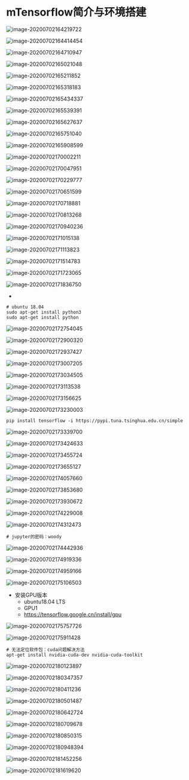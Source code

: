 # mTensorflow简介与环境搭建

![image-20200702164219722](/Users/dingyuanjie/Documents/study/github/woodyprogram/img/image-20200702164219722.png)

![image-20200702164414454](/Users/dingyuanjie/Documents/study/github/woodyprogram/img/image-20200702164414454.png)

![image-20200702164710947](/Users/dingyuanjie/Documents/study/github/woodyprogram/img/image-20200702164710947.png)

![image-20200702165021048](/Users/dingyuanjie/Documents/study/github/woodyprogram/img/image-20200702165021048.png)

![image-20200702165211852](/Users/dingyuanjie/Documents/study/github/woodyprogram/img/image-20200702165211852.png)

![image-20200702165318183](/Users/dingyuanjie/Documents/study/github/woodyprogram/img/image-20200702165318183.png)

![image-20200702165434337](/Users/dingyuanjie/Documents/study/github/woodyprogram/img/image-20200702165434337.png)

![image-20200702165539391](/Users/dingyuanjie/Documents/study/github/woodyprogram/img/image-20200702165539391.png)

![image-20200702165627637](/Users/dingyuanjie/Documents/study/github/woodyprogram/img/image-20200702165627637.png)

![image-20200702165751040](/Users/dingyuanjie/Documents/study/github/woodyprogram/img/image-20200702165751040.png)

![image-20200702165908599](/Users/dingyuanjie/Documents/study/github/woodyprogram/img/image-20200702165908599.png)

![image-20200702170002211](/Users/dingyuanjie/Documents/study/github/woodyprogram/img/image-20200702170002211.png)

![image-20200702170047951](/Users/dingyuanjie/Documents/study/github/woodyprogram/img/image-20200702170047951.png)

![image-20200702170229777](/Users/dingyuanjie/Documents/study/github/woodyprogram/img/image-20200702170229777.png)

![image-20200702170651599](/Users/dingyuanjie/Documents/study/github/woodyprogram/img/image-20200702170651599.png)

![image-20200702170718881](/Users/dingyuanjie/Documents/study/github/woodyprogram/img/image-20200702170718881.png)

![image-20200702170813268](/Users/dingyuanjie/Documents/study/github/woodyprogram/img/image-20200702170813268.png)

![image-20200702170940236](/Users/dingyuanjie/Documents/study/github/woodyprogram/img/image-20200702170940236.png)

![image-20200702171015138](/Users/dingyuanjie/Documents/study/github/woodyprogram/img/image-20200702171015138.png)

![image-20200702171113823](/Users/dingyuanjie/Documents/study/github/woodyprogram/img/image-20200702171113823.png)



![image-20200702171514783](/Users/dingyuanjie/Documents/study/github/woodyprogram/img/image-20200702171514783.png)

![image-20200702171723065](/Users/dingyuanjie/Documents/study/github/woodyprogram/img/image-20200702171723065.png)

![image-20200702171836750](/Users/dingyuanjie/Documents/study/github/woodyprogram/img/image-20200702171836750.png)

* 

  ```shell
  # ubuntu 18.04
  sudo apt-get install python3
  sudo apt-get install python
  ```

  ![image-20200702172754045](/Users/dingyuanjie/Documents/study/github/woodyprogram/img/image-20200702172754045.png)

  ![image-20200702172900320](/Users/dingyuanjie/Documents/study/github/woodyprogram/img/image-20200702172900320.png)

  ![image-20200702172937427](/Users/dingyuanjie/Documents/study/github/woodyprogram/img/image-20200702172937427.png)

  ![image-20200702173007205](/Users/dingyuanjie/Documents/study/github/woodyprogram/img/image-20200702173007205.png)

  ![image-20200702173034505](/Users/dingyuanjie/Documents/study/github/woodyprogram/img/image-20200702173034505.png)

  ![image-20200702173113538](/Users/dingyuanjie/Documents/study/github/woodyprogram/img/image-20200702173113538.png)

  ![image-20200702173156625](/Users/dingyuanjie/Documents/study/github/woodyprogram/img/image-20200702173156625.png)

  ![image-20200702173230003](/Users/dingyuanjie/Documents/study/github/woodyprogram/img/image-20200702173230003.png)

  ```shell
pip install tensorflow -i https://pypi.tuna.tsinghua.edu.cn/simple
  ```

  ![image-20200702173339700](/Users/dingyuanjie/Documents/study/github/woodyprogram/img/image-20200702173339700.png)

  ![image-20200702173424633](/Users/dingyuanjie/Documents/study/github/woodyprogram/img/image-20200702173424633.png)

  ![image-20200702173455724](/Users/dingyuanjie/Documents/study/github/woodyprogram/img/image-20200702173455724.png)

  ![image-20200702173655127](/Users/dingyuanjie/Documents/study/github/woodyprogram/img/image-20200702173655127.png)

  ![image-20200702174057660](/Users/dingyuanjie/Documents/study/github/woodyprogram/img/image-20200702174057660.png)

  ![image-20200702173853680](/Users/dingyuanjie/Documents/study/github/woodyprogram/img/image-20200702173853680.png)

  ![image-20200702173930672](/Users/dingyuanjie/Documents/study/github/woodyprogram/img/image-20200702173930672.png)

  ![image-20200702174229008](/Users/dingyuanjie/Documents/study/github/woodyprogram/img/image-20200702174229008.png)
  
  ![image-20200702174312473](/Users/dingyuanjie/Documents/study/github/woodyprogram/img/image-20200702174312473.png)
  
  ```shell
  # jupyter的密码：woody
  ```
  
  ![image-20200702174442936](/Users/dingyuanjie/Documents/study/github/woodyprogram/img/image-20200702174442936.png)



![image-20200702174919336](/Users/dingyuanjie/Documents/study/github/woodyprogram/img/image-20200702174919336.png)

![image-20200702174959166](/Users/dingyuanjie/Documents/study/github/woodyprogram/img/image-20200702174959166.png)

![image-20200702175106503](/Users/dingyuanjie/Documents/study/github/woodyprogram/img/image-20200702175106503.png)



* 安装GPU版本
  * ubuntu18.04 LTS
  * GPU1
  * https://tensorflow.google.cn/install/gpu

![image-20200702175757726](/Users/dingyuanjie/Documents/study/github/woodyprogram/img/image-20200702175757726.png)

![image-20200702175911428](/Users/dingyuanjie/Documents/study/github/woodyprogram/img/image-20200702175911428.png)

```shell
# 无法定位软件包：cuda问题解决方法
apt-get install nvidia-cuda-dev nvidia-cuda-toolkit
```

![image-20200702180123897](/Users/dingyuanjie/Documents/study/github/woodyprogram/img/image-20200702180123897.png)

![image-20200702180347357](/Users/dingyuanjie/Documents/study/github/woodyprogram/img/image-20200702180347357.png)

![image-20200702180411236](/Users/dingyuanjie/Documents/study/github/woodyprogram/img/image-20200702180411236.png)

![image-20200702180501487](/Users/dingyuanjie/Documents/study/github/woodyprogram/img/image-20200702180501487.png)

![image-20200702180642724](/Users/dingyuanjie/Documents/study/github/woodyprogram/img/image-20200702180642724.png)

![image-20200702180709678](/Users/dingyuanjie/Documents/study/github/woodyprogram/img/image-20200702180709678.png)

![image-20200702180850315](/Users/dingyuanjie/Documents/study/github/woodyprogram/img/image-20200702180850315.png)

![image-20200702180948394](/Users/dingyuanjie/Documents/study/github/woodyprogram/img/image-20200702180948394.png)





![image-20200702181452256](/Users/dingyuanjie/Documents/study/github/woodyprogram/img/image-20200702181452256.png)

![image-20200702181619620](/Users/dingyuanjie/Documents/study/github/woodyprogram/img/image-20200702181619620.png)

# 

